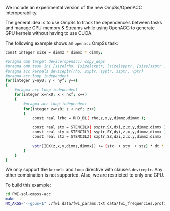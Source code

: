 We include an experimental version of the new OmpSs/OpenACC interoperability.

The general idea is to use OmpSs to track the dependences between tasks and manage GPU memory & Streams while using OpenACC to generate GPU kernels without having to use CUDA.

The following example shows an `openacc` OmpSs task:
```bash
const integer size = dimmz * dimmx * dimmy;

#pragma omp target device(openacc) copy_deps
#pragma omp task in( [size]rho, [size]sxptr, [size]syptr, [size]szptr ) inout( [size]vptr ) label(vcell_TL)
#pragma acc kernels deviceptr(rho, sxptr, syptr, szptr, vptr)
#pragma acc loop independent
for(integer y=ny0; y < nyf; y++)
{
    #pragma acc loop independent
    for(integer x=nx0; x < nxf; x++)
    {
        #pragma acc loop independent
        for(integer z=nz0; z < nzf; z++)
        {
            const real lrho = RHO_BL( rho,z,x,y,dimmz,dimmx );

            const real stx = STENCILX( sxptr,SX,dxi,z,x,y,dimmz,dimmx );
            const real sty = STENCILY( syptr,SY,dyi,z,x,y,dimmz,dimmx );
            const real stz = STENCILZ( szptr,SZ,dzi,z,x,y,dimmz,dimmx );

            vptr[IDX(z,x,y,dimmz,dimmx)] += (stx  + sty  + stz) * dt * lrho;
        }
    }
}
```
We only support the `kernels` and `loop` directive with clauses `deviceptr`. 
Any other combination is not supported.
Also, we are restricted to only one GPU.

To build this example:
```bash
cd FWI-sol-ompss-acc
make -i
NX_ARGS="--gpus=1" ./fwi data/fwi_params.txt data/fwi_frequencies.profile.txt
```
